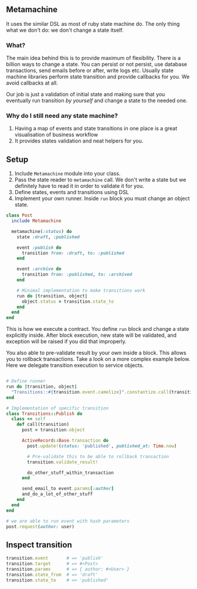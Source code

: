 ## Metamachine

It uses the similar DSL as most of ruby state machine do. The only thing what we don't do: we don't change a state itself.

### What?
The main idea behind this is to provide maximum of flexibility. There is a billion ways to change a state.
You can persist or not persist, use database transactions, send emails before or after, write logs etc.
Usually state machine libraries perform state transition and provide callbacks for you. We avoid callbacks at all.

Our job is just a validation of initial state and making sure that you eventually run transition _by yourself_ and change a state to the needed one.

### Why do I still need any state machine?

1. Having a map of events and state transitions in one place is a great visualisation of business workflow
2. It provides states validation and neat helpers for you.

## Setup

1. Include `Metamachine` module into your class.
2. Pass the state reader to `metamachine` call. We don't write a state but we definitely have to read it in order to validate it for you.
3. Define states, events and transitions using DSL
4. Implement your own runner. Inside `run` block you must change an object state.


```ruby
class Post
  include Metamachine

  metamachine(:status) do
    state :draft, :published

    event :publish do
      transition from: :draft, to: :published
    end

    event :archive do
      transition from: :published, to: :archived
    end

    # Minimal implementation to make transitions work
    run do |transition, object|
      object.status = transition.state_to
    end
  end
end
```

This is how we execute a contract. You define `run` block and change a state explicitly inside.
After block execution, new state will be validated, and exception will be raised if you did that improperly.

You also able to pre-validate result by your own inside a block. This allows you to rollback transactions. Take a look on a more complex example below. Here we delegate transition execution to service objects.

```ruby

# Define runner
run do |transition, object|
  "Transitions::#{transition.event.camelize}".constantize.call(transition)
end

# Implementation of specific transition
class Transitions::Publish do
  class << self
    def call(transition)
      post = transition.object

      ActiveRecord::Base.transaction do
        post.update!(status: 'published', published_at: Time.now)

        # Pre-validate this to be able to rollback transaction
        transition.validate_result!

        do_other_stuff_within_transaction
      end

      send_email_to event.params[:author]
      and_do_a_lot_of_other_stuff
    end
  end
end

# we are able to run event with hash parameters
post.request(author: user)

```

## Inspect transition

```ruby
transition.event       # => 'publish'
transition.target      # => #<Post>
transition.params      # => { author: #<User> }
transition.state_from  # => 'draft'
transition.state_to    # => 'published'
```

